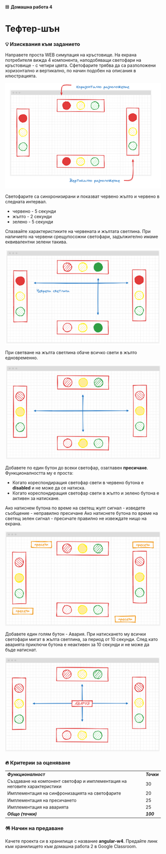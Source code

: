 🟦 **Домашна работа 4**
# Тефтер-шън

### 💡 Изисквания към заданието

Направете проста WEB симулация на кръстовище. На екрана потребителя вижда 4 компонента, наподобяващи светофари на кръстовище - с четири цвята. Сфетофарите трябва да са разположени хоризонтално и вертикално, по начин подобен на описания в илюстрацията.

![](2024-05-08-14-48-52.png)

Светофарите са синхронизирани и показват червено жълто и червено в следната интервал.
- червено   - 5 секунди
- жълто     - 2 секунди
- зелено    - 5 секунди

Спазвайте характеристиките на червената и жълтата светлина. При наличието на червени срещупосожни светофари, задължигелно имаме еквивалентни зелени такива.

![](2024-05-08-14-55-29.png)

При светване на жълта светлина обаче всичко свети в жълто едновременно.

![](2024-05-08-14-56-33.png)

Добавете по един бутон до всеки светофар, озаглавен **пресичане**. Функционалността му е проста:
- Когато кореспондиращия светофар свети в червено бутона е **disabled** и не може да се натиска.
- Когато кореспондиращия светофар свети в жълто и зелено бутона е активен за натискане.

Ако натиснем бутона по време на светещ жулт сигнал - изведете съобщение - неправилно пресичане
Ако натиснете бутона по време на светещ зелен сигнал - пресичате правилно не извеждате нищо на екрана. 

![](2024-05-08-15-00-37.png)

Добавете един голям бутон - Авария. При натискането му всички светофари мигат в жълта светлина, за период от 10 секунди. След като аварията приключи бутона е неактивен за 10 секунди и не може да бъде натиснат.

![](2024-05-08-15-03-01.png)


### 🔥 Критерии за оценяване

<table>
  <tr>
   <td><strong><em>Функционалност</em></strong></td>
   <td><strong><em>Точки</em></strong></td>
  </tr>
  <tr>
   <td>Създаване на компонент светофар и имплементация на неговите характеристики</td><td>30</td>
  </tr>  
  <tr>
   <td>Имплементация на синфронизацията на светофарите</td><td>20</td>
  </tr>
  <tr>
   <td>Имплементация на пресичането</td><td>25</td>
  </tr>  
  <tr>
   <td>Имплементация на аварията</td><td>25</td>
  </tr>
   <td><strong><em>Общо (точки)</em></strong></td>
   <td><strong><em>100</em></strong></td>
  </tr>
</table>


### 🪅 Начин на предаване
Качете проекта си в хранилище с название **angular-w4**. Предайте линк към хранилището към домашна работа 2 в Google Classroom.